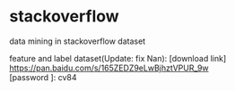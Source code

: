 # stackoverflow 
data mining in stackoverflow dataset

feature and label dataset(Update: fix Nan):
    [download link] https://pan.baidu.com/s/165ZEDZ9eLwBjhztVPUR_9w  
    [password ]: cv84
